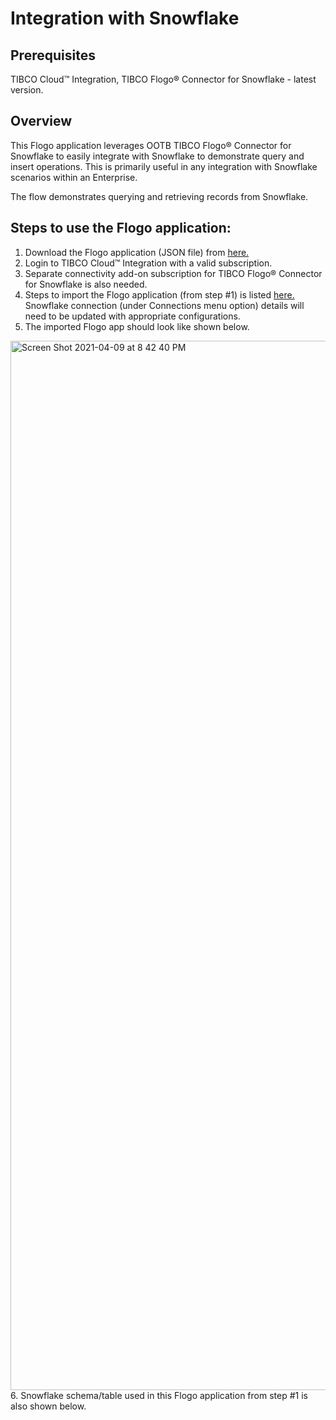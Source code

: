 # Integration with Snowflake

## Prerequisites
TIBCO Cloud™ Integration, TIBCO Flogo® Connector for Snowflake - latest version. 

## Overview
This Flogo application leverages OOTB TIBCO Flogo® Connector for Snowflake to easily integrate with Snowflake to demonstrate query and insert operations. This is primarily useful in any integration with Snowflake scenarios within an Enterprise. 

The flow demonstrates querying and retrieving records from Snowflake. 

## Steps to use the Flogo application: 
1. Download the Flogo application (JSON file) from [here.](https://github.com/TIBCOSoftware/tci-flogo/blob/master/samples/app-dev/Connectors/SnowFlake/SnowFlake-Operations/MP_IntegrationWithSnowFlake.json)
2. Login to TIBCO Cloud™ Integration with a valid subscription.
3. Separate connectivity add-on subscription for TIBCO Flogo® Connector for Snowflake is also needed. 
4. Steps to import the Flogo application (from step #1) is listed [here.](https://github.com/TIBCOSoftware/tci-flogo/blob/master/samples/app-dev/readme.md) Snowflake connection (under Connections menu option) details will need to be updated with appropriate configurations. 
5. The imported Flogo app should look like shown below. 
<img width="1679" alt="Screen Shot 2021-04-09 at 8 42 40 PM" src="https://user-images.githubusercontent.com/17696107/114202127-874a9480-9974-11eb-8c3f-65d178ff84d1.png">
6. Snowflake schema/table used in this Flogo application from step #1 is also shown below.
